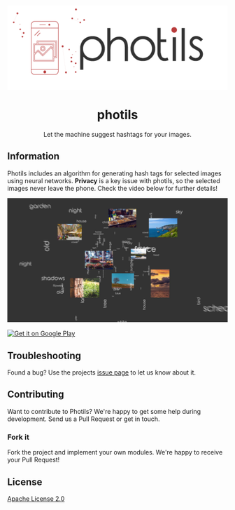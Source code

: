 <p align="center">
<img align="center" src='docs/photils-logo.png' />
</p>

<h1 align="center">
photils
</h1>

<p align="center">Let the machine suggest hashtags for your images.</p>


## Information
Photils includes an algorithm for generating hash tags for selected images using neural networks. <b>Privacy</b> is a key issue with photils, so the selected images never leave the phone. Check the video below for further details!

[![](docs/cover.jpg)](http://www.youtube.com/watch?v=nW5M4orToTE "Photils in Action")

<a target="_blank" href='https://play.google.com/store/apps/details?id=app.photils&pcampaignid=MKT-Other-global-all-co-prtnr-py-PartBadge-Mar2515-1'><img alt='Get it on Google Play' src='https://play.google.com/intl/en_us/badges/images/generic/en_badge_web_generic.png' width="200"/></a>

## Troubleshooting
Found a bug? Use the projects [issue page](https://github.com/scheckmedia/photilsNative/issues) to let us know about it.

## Contributing

Want to contribute to Photils? We're happy to get some help during development. Send us a Pull Request or get in touch.

### Fork it

Fork the project and implement your own modules. We're happy to receive your Pull Request!

## License

[Apache License 2.0](https://github.com/scheckmedia/photilsNative/blob/master/LICENSE.md)
